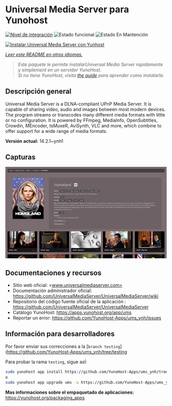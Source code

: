<!--
Este archivo README esta generado automaticamente<https://github.com/YunoHost/apps/tree/master/tools/readme_generator>
No se debe editar a mano.
-->

# Universal Media Server para Yunohost

[![Nivel de integración](https://dash.yunohost.org/integration/ums.svg)](https://ci-apps.yunohost.org/ci/apps/ums/) ![Estado funcional](https://ci-apps.yunohost.org/ci/badges/ums.status.svg) ![Estado En Mantención](https://ci-apps.yunohost.org/ci/badges/ums.maintain.svg)

[![Instalar Universal Media Server con Yunhost](https://install-app.yunohost.org/install-with-yunohost.svg)](https://install-app.yunohost.org/?app=ums)

*[Leer este README en otros idiomas.](./ALL_README.md)*

> *Este paquete le permite instalarUniversal Media Server rapidamente y simplement en un servidor YunoHost.*  
> *Si no tiene YunoHost, visita [the guide](https://yunohost.org/install) para aprender como instalarla.*

## Descripción general

Universal Media Server is a DLNA-compliant UPnP Media Server. It is capable of sharing video, audio and images between most modern devices.
The program streams or transcodes many different media formats with little or no configuration. It is powered by FFmpeg, MediaInfo, OpenSubtitles, Crowdin, MEncoder, tsMuxeR, AviSynth, VLC and more, which combine to offer support for a wide range of media formats.

**Versión actual:** 14.2.1~ynh1

## Capturas

![Captura de Universal Media Server](./doc/screenshots/screenshot.png)

## Documentaciones y recursos

- Sitio web oficial: <www.universalmediaserver.com>
- Documentación administrador oficial: <https://github.com/UniversalMediaServer/UniversalMediaServer/wiki>
- Repositorio del código fuente oficial de la aplicación : <https://github.com/UniversalMediaServer/UniversalMediaServer>
- Catálogo YunoHost: <https://apps.yunohost.org/app/ums>
- Reportar un error: <https://github.com/YunoHost-Apps/ums_ynh/issues>

## Información para desarrolladores

Por favor enviar sus correcciones a la [`branch testing`](https://github.com/YunoHost-Apps/ums_ynh/tree/testing

Para probar la rama `testing`, sigue asÍ:

```bash
sudo yunohost app install https://github.com/YunoHost-Apps/ums_ynh/tree/testing --debug
o
sudo yunohost app upgrade ums -u https://github.com/YunoHost-Apps/ums_ynh/tree/testing --debug
```

**Mas informaciones sobre el empaquetado de aplicaciones:** <https://yunohost.org/packaging_apps>
